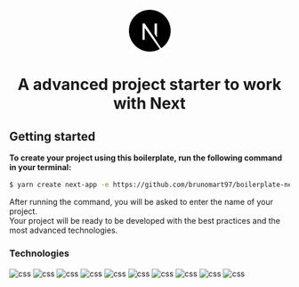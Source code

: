 <p align="center">
  <a href="https://github.com/brunomart97">
    <img alt="Advanced Next" src="https://github.com/brunomart97/boilerplate-next/blob/master/public/img/logo.svg" width="75" />
  </a>
</p>
<h1 align="center">
  A advanced project starter to work with Next
</h1>

## Getting started

**To create your project using this boilerplate, run the following command in your terminal:**

```bash
$ yarn create next-app -e https://github.com/brunomart97/boilerplate-next
```

After running the command, you will be asked to enter the name of your project.<br/>
Your project will be ready to be developed with the best practices and the most advanced technologies.

### Technologies

<div style="display: inline_block">
  <img align="center" alt="css" height="40" width="40" src="https://cdn.jsdelivr.net/gh/devicons/devicon/icons/nextjs/nextjs-original.svg" />
  <img align="center" alt="css" height="40" width="40" src="https://cdn.jsdelivr.net/gh/devicons/devicon/icons/react/react-original.svg" />
  <img align="center" alt="css" height="40" width="40" src="https://cdn.jsdelivr.net/gh/devicons/devicon/icons/typescript/typescript-original.svg" />
  <img align="center" alt="css" height="40" width="40" src="https://cdn.jsdelivr.net/gh/devicons/devicon/icons/jest/jest-plain.svg" />
  <img align="center" alt="css" height="40" width="40" src="https://testing-library.com/img/octopus-64x64.png" />
  <img align="center" alt="css" height="40" width="40" src="https://d33wubrfki0l68.cloudfront.net/204482ca413433c80cd14fe369e2181dd97a2a40/092e2/assets/img/logo.svg" />
  <img align="center" alt="css" height="40" width="40" src="https://prettier.io/icon.png" />
  <img align="center" alt="css" height="40" width="40" src="https://cdn-icons-png.flaticon.com/512/102/102735.png" />
  <img align="center" alt="css" height="40" width="40" src="https://editorconfig.org/logo.png" />
  <img align="center" alt="css" height="40" width="40" src="https://raw.githubusercontent.com/styled-components/brand/master/styled-components.png" />
</div>
